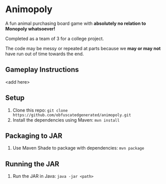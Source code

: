 # Animopoly

A fun animal purchasing board game with **absolutely no relation to Monopoly whatsoever!**

Completed as a team of 3 for a college project.

The code may be messy or repeated at parts because we **may or may not** have run out of time towards the end.

## Gameplay Instructions

\<add here>

## Setup

1. Clone this repo: `git clone https://github.com/obfuscatedgenerated/animopoly.git`
2. Install the dependencies using Maven: `mvn install`

## Packaging to JAR

1. Use Maven Shade to package with dependencies: `mvn package`

## Running the JAR

1. Run the JAR in Java: `java -jar <path>`
